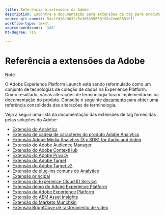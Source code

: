 ```yaml
---
title: Referência a extensões da Adobe
description: Encontre a documentação para extensões de tag para produtos Adobe no Adobe Experience Platform.
source-git-commit: 5da1fd18e0032c5e3d6695639f98a7ee683819f1
workflow-type: tm+mt
source-wordcount: '142'
ht-degree: 71%

---
```


# Referência a extensões da Adobe

>[!NOTE]
>
>O Adobe Experience Platform Launch está sendo reformulado como um conjunto de tecnologias de coleção de dados na Experience Platform. Como resultado, várias alterações de terminologia foram implementadas na documentação do produto. Consulte o seguinte [documento](../../term-updates.md) para obter uma referência consolidada das alterações de terminologia.

Veja a seguir uma lista da documentação das extensões de tag fornecidas pelas soluções do Adobe:

* [Extensão do Analytics](analytics/overview.md)
* [Extensão de cadeia de caracteres do produto Adobe Analytics](product-string/overview.md)
* [Extensão Adobe Media Analytics (3.x SDK) for Audio and Video](media-analytics-3x/overview.md)
* [Extensão do Adobe Audience Manager](./audience-manager/overview.md)
* [Extensão do Adobe ContextHub](./contexthub/overview.md)
* [Extensão do Adobe Privacy](./privacy/overview.md)
* [Extensão do Adobe Target](target/overview.md)
* [Extensão do Adobe Target v2](target-v2/overview.md)
* [Extensão de plug-ins comuns do Analytics](plugins/overview.md)
* [Extensão principal](core/overview.md)
* [Extensão do Experience Cloud ID Service](id-service/overview.md)
* [Extensão demo do Adobe Experience Platform](./platform-demo/overview.md)
* [Extensão da Adobe Experience Platform](sdk/overview.md)
* [Extensão do AEM Asset Insights](asset-insights/overview.md)
* [Extensão do Marketo Munchkin](marketo/overview.md)
* [Extensão BrightCove de rastreamento de vídeo](brightcove/overview.md)

<!--  previously empty parent topic. -->
